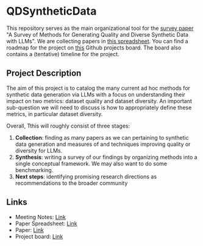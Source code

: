 # QDSyntheticData

This repository serves as the main organizational tool for the [survey paper](https://www.overleaf.com/read/tvvwqwxmqdvf#e3f33) "A Survey of Methods for Generating Quality and Diverse Synthetic Data with LLMs". We are collecting papers in [this spreadsheet](https://docs.google.com/spreadsheets/d/1rJuiM-553zsryF5HHWEL0Z7ucPaXSA_x6U9tQo-yaPE/edit?usp=sharing). You can find a roadmap for the project on [this](https://github.com/users/Dahoas/projects/7/views/1) Github projects board. The board also contains a (tentative) timeline for the project.

## Project Description

The aim of this project is to catalog the many current ad hoc methods for synthetic data generation via LLMs with a focus on understanding their impact on two metrics: dataset quality and dataset diversity. An important sub-question we will need to discuss is how to appropriately define these metrics, in particular dataset diversity. 

Overall, Tthis will roughly consist of three stages:
1. **Collection**: finding as many papers as we can pertaining to synthetic data generation and measures of and techniques improving quality or diversity for LLMs.
2. **Synthesis**: writing a survey of our findings by organizing methods into a single conceptual framework. We may also want to do some benchmarking.
3. **Next steps**: identifying promising research directions as recommendations to the broader community

## Links

- Meeting Notes: [Link](https://drive.google.com/drive/folders/1Q0Np8xaJgcvqMSt_5PDl-M6MyrfWjtjN?usp=sharing)
- Paper Spreadsheet: [Link](https://docs.google.com/spreadsheets/d/1rJuiM-553zsryF5HHWEL0Z7ucPaXSA_x6U9tQo-yaPE/edit?usp=sharing)
- Paper: [Link](https://www.overleaf.com/read/tvvwqwxmqdvf#e3f33b)
- Project board: [Link](https://github.com/users/Dahoas/projects/7/views/1)
